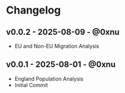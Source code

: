 # Changelog

## v0.0.2 - 2025-08-09 - @0xnu
* EU and Non-EU Migration Analysis

## v0.0.1 - 2025-08-01 - @0xnu
* England Population Analysis
* Initial Commit